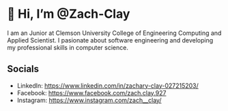 # 👋 Hi, I’m @Zach-Clay
I am an Junior at Clemson University College of Engineering Computing and Applied Scientist. I pasionate about software engineering and developing my professional skills in computer science.

## Socials
- LinkedIn: https://www.linkedin.com/in/zachary-clay-027215203/
- Facebook: https://www.facebook.com/zach.clay.927
- Instagram: https://www.instagram.com/zach__clay/

<!---
Zach-Clay/Zach-Clay is a ✨ special ✨ repository because its `README.md` (this file) appears on your GitHub profile.
You can click the Preview link to take a look at your changes.
--->
